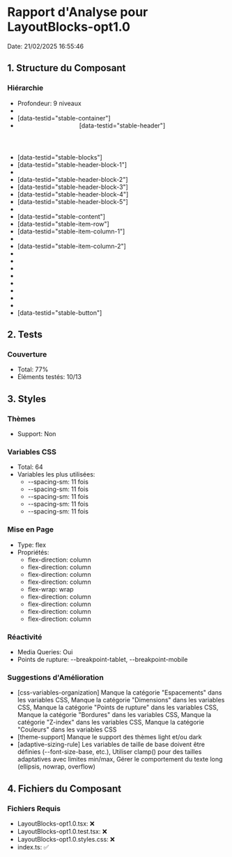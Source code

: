 # Rapport d'Analyse pour LayoutBlocks-opt1.0

Date: 21/02/2025 16:55:46

## 1. Structure du Composant

### Hiérarchie

- Profondeur: 9 niveaux
- <LayoutBlocksProps>
- <div> [data-testid="stable-container"]
- <header> [data-testid="stable-header"]
- <nav> [data-testid="stable-blocks"]
- <div> [data-testid="stable-header-block-1"]
- <span>
- <div> [data-testid="stable-header-block-2"]
- <div> [data-testid="stable-header-block-3"]
- <div> [data-testid="stable-header-block-4"]
- <div> [data-testid="stable-header-block-5"]
- <ThemeSelector>
- <main> [data-testid="stable-content"]
- <div> [data-testid="stable-item-row"]
- <section> [data-testid="stable-item-column-1"]
- <StableLayout>
- <section> [data-testid="stable-item-column-2"]
- <div>
- <div>
- <div>
- <div>
- <div>
- <div>
- <div>
- <ImageBlock>
- <footer> [data-testid="stable-button"]

## 2. Tests

### Couverture

- Total: 77%
- Éléments testés: 10/13

## 3. Styles

### Thèmes

- Support: Non

### Variables CSS

- Total: 64
- Variables les plus utilisées:
  - --spacing-sm: 11 fois
  - --spacing-sm: 11 fois
  - --spacing-sm: 11 fois
  - --spacing-sm: 11 fois
  - --spacing-sm: 11 fois

### Mise en Page

- Type: flex
- Propriétés:
  - flex-direction: column
  - flex-direction: column
  - flex-direction: column
  - flex-direction: column
  - flex-wrap: wrap
  - flex-direction: column
  - flex-direction: column
  - flex-direction: column
  - flex-direction: column

### Réactivité

- Media Queries: Oui
- Points de rupture: --breakpoint-tablet, --breakpoint-mobile

### Suggestions d'Amélioration

- [css-variables-organization] Manque la catégorie "Espacements" dans les variables CSS, Manque la catégorie "Dimensions" dans les variables CSS, Manque la catégorie "Points de rupture" dans les variables CSS, Manque la catégorie "Bordures" dans les variables CSS, Manque la catégorie "Z-index" dans les variables CSS, Manque la catégorie "Couleurs" dans les variables CSS
- [theme-support] Manque le support des thèmes light et/ou dark
- [adaptive-sizing-rule] Les variables de taille de base doivent être définies (--font-size-base, etc.), Utiliser clamp() pour des tailles adaptatives avec limites min/max, Gérer le comportement du texte long (ellipsis, nowrap, overflow)

## 4. Fichiers du Composant

### Fichiers Requis

- LayoutBlocks-opt1.0.tsx: ❌
- LayoutBlocks-opt1.0.test.tsx: ❌
- LayoutBlocks-opt1.0.styles.css: ❌
- index.ts: ✅
